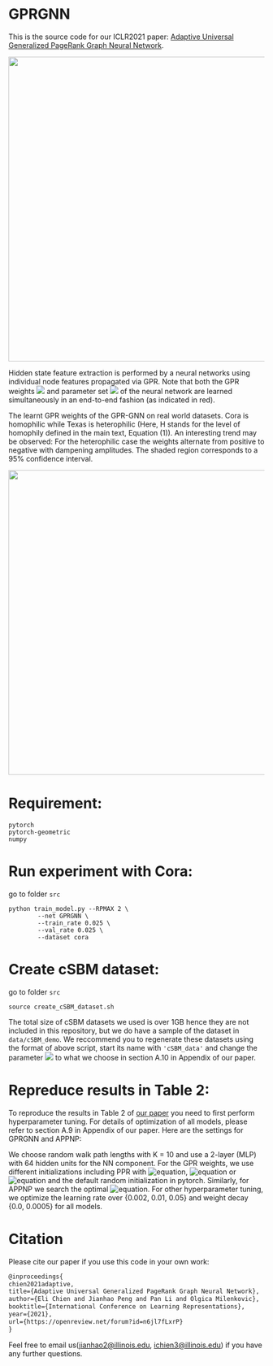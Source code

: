 # GPRGNN

This is the source code for our ICLR2021 paper: [Adaptive Universal Generalized PageRank Graph Neural Network](https://openreview.net/forum?id=n6jl7fLxrP).


<p align="center">
  <img src="https://github.com/jianhao2016/GPRGNN/blob/master/figs/workflow.png" width="600">
</p>

Hidden state feature extraction is performed by a neural networks using individual node features propagated via GPR. Note that both the GPR weights <img src="https://render.githubusercontent.com/render/math?math=\gamma_k"> and parameter set <img src="https://render.githubusercontent.com/render/math?math=\{\theta\}"> of the neural network are learned simultaneously in an end-to-end fashion (as indicated in red).


The learnt GPR weights of the GPR-GNN on real world datasets. Cora is homophilic while Texas is heterophilic (Here, H stands for the level of homophily defined in the main text, Equation (1)). An interesting trend may be observed: For the heterophilic case the weights alternate from positive to negative with dampening amplitudes. The shaded region corresponds to a 95% confidence interval.


<p align="center">
  <img src="https://github.com/jianhao2016/GPRGNN/blob/master/figs/Different_gammas.png" width="600">
</p>

# Requirement:
```
pytorch
pytorch-geometric
numpy
```

# Run experiment with Cora:

go to folder `src`
```
python train_model.py --RPMAX 2 \
        --net GPRGNN \
        --train_rate 0.025 \
        --val_rate 0.025 \
        --dataset cora 
```

# Create cSBM dataset:
go to folder `src`
```
source create_cSBM_dataset.sh
```
 The total size of cSBM datasets we used is over 1GB hence they are not included in this repository, but we do have a sample of the dataset in `data/cSBM_demo`. We reccommend you to regenerate these datasets using the format of above script, start its name with `'cSBM_data'` and change the parameter <img src="https://render.githubusercontent.com/render/math?math=\phi"> to what we choose in section A.10 in Appendix of our paper.
 
# Repreduce results in Table 2:

To reproduce the results in Table 2 of [our paper](https://openreview.net/forum?id=n6jl7fLxrP) you need to first perform hyperparameter tuning. 
For details of optimization of all models, please refer to section A.9 in Appendix of our paper. Here are the settings for GPRGNN and APPNP:

We choose random walk path lengths with K = 10 and use a 2-layer (MLP) with 64 hidden units for the NN component. For the GPR weights, we use different initializations including PPR with ![equation](http://www.sciweavers.org/upload/Tex2Img_1611352711/render.png), ![equation](http://www.sciweavers.org/upload/Tex2Img_1611352831/render.png) or ![equation](http://www.sciweavers.org/upload/Tex2Img_1611352861/render.png) and the default random initialization in pytorch. Similarly, for APPNP we search the optimal ![equation](http://www.sciweavers.org/upload/Tex2Img_1611352906/render.png). For other hyperparameter tuning, we optimize the learning rate over {0.002, 0.01, 0.05} and weight decay {0.0, 0.0005} for all models. 

# Citation
Please cite our paper if you use this code in your own work:
```latex
@inproceedings{
chien2021adaptive,
title={Adaptive Universal Generalized PageRank Graph Neural Network},
author={Eli Chien and Jianhao Peng and Pan Li and Olgica Milenkovic},
booktitle={International Conference on Learning Representations},
year={2021},
url={https://openreview.net/forum?id=n6jl7fLxrP}
}
```

Feel free to email us(jianhao2@illinois.edu, ichien3@illinois.edu) if you have any further questions. 



